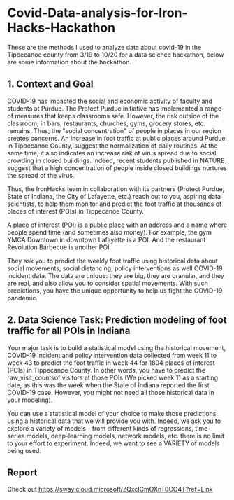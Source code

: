 # Covid-Data-analysis-for-Iron-Hacks-Hackathon
These are the methods I used to analyze data about covid-19 in the Tippecanoe county from 3/19 to 10/20 for a data science hackathon, below are some information about the hackathon.

## 1. Context and Goal
COVID-19 has impacted the social and economic activity of faculty and students at Purdue. The Protect Purdue initiative has implemented a range of measures that keeps classrooms safe. However, the risk outside of the classroom, in bars, restaurants, churches, gyms, grocery stores, etc. remains. Thus, the "social concentration" of people in places in our region creates concerns. An increase in foot traffic at public places around Purdue, in Tippecanoe County, suggest the normalization of daily routines. At the same time, it also indicates an increase risk of virus spread due to social crowding in closed buildings. Indeed, recent students published in NATURE suggest that a high concentration of people inside closed buildings nurtures the spread of the virus.

Thus, the IronHacks team in collaboration with its partners (Protect Purdue, State of Indiana, the City of Lafayette, etc.) reach out to you, aspiring data scientists, to help them monitor and predict the foot traffic at thousands of places of interest (POIs) in Tippecanoe County.

A place of interest (POI) is a public place with an address and a name where people spend time (and sometimes also money). For example, the gym YMCA Downtown in downtown Lafayette is a POI. And the restaurant Revolution Barbecue is another POI.

They ask you to predict the weekly foot traffic using historical data about social movements, social distancing, policy interventions as well COVID-19 incident data. The data are unique: they are big, they are granular, and they are real, and also allow you to consider spatial movements. With such predictions, you have the unique opportunity to help us fight the COVID-19 pandemic.

## 2. Data Science Task: Prediction modeling of foot traffic for all POIs in Indiana
Your major task is to build a statistical model using the historical movement, COVID-19 incident and policy intervention data collected from week 11 to week 43 to predict the foot traffic in week 44 for 1804 places of interest (POIs) in Tippecanoe County. In other words, you have to predict the raw_visit_countsof visitors at those POIs (We picked week 11 as a starting date, as this was the week when the State of Indiana reported the first COVID-19 case. However, you might not need all those historical data in your modeling).

You can use a statistical model of your choice to make those predictions using a historical data that we will provide you with. Indeed, we ask you to explore a variety of models - from different kinds of regressions, time-series models, deep-learning models, network models, etc. there is no limit to your effort to experiment. Indeed, we want to see a VARIETY of models being used.

## Report
Check out https://sway.cloud.microsoft/ZQxclCmOXnT0CO4T?ref=Link
